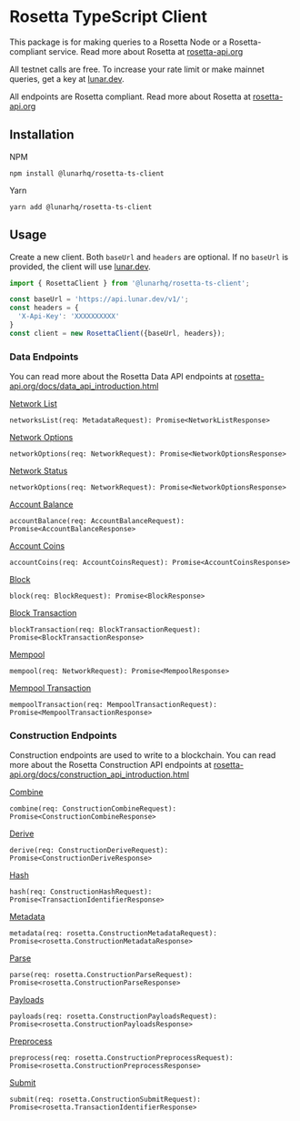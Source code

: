 # Rosetta TypeScript Client

This package is for making queries to a Rosetta Node or a Rosetta-compliant service.
Read more about Rosetta at [rosetta-api.org](https://www.rosetta-api.org/)

All testnet calls are free. To increase your rate limit or make mainnet queries, get a key at [lunar.dev](https://lunar.dev).

All endpoints are Rosetta compliant. Read more about Rosetta at [rosetta-api.org](https://www.rosetta-api.org/)

## Installation

NPM
```
npm install @lunarhq/rosetta-ts-client
```

Yarn
```
yarn add @lunarhq/rosetta-ts-client
```

## Usage

Create a new client. Both `baseUrl` and `headers` are optional. If no `baseUrl` is provided, the client will use [lunar.dev](https://lunar.dev).
```ts
import { RosettaClient } from '@lunarhq/rosetta-ts-client';

const baseUrl = 'https://api.lunar.dev/v1/';
const headers = {
  'X-Api-Key': 'XXXXXXXXXX'
}
const client = new RosettaClient({baseUrl, headers});
```

### Data Endpoints
You can read more about the Rosetta Data API endpoints at [rosetta-api.org/docs/data_api_introduction.html](https://www.rosetta-api.org/docs/data_api_introduction.html)

[Network List](https://www.rosetta-api.org/docs/NetworkApi.html#networklist)
```
networksList(req: MetadataRequest): Promise<NetworkListResponse>
```

[Network Options](https://www.rosetta-api.org/docs/NetworkApi.html#networkoptions)
```
networkOptions(req: NetworkRequest): Promise<NetworkOptionsResponse>
```

[Network Status](https://www.rosetta-api.org/docs/NetworkApi.html#networkstatus)
```
networkOptions(req: NetworkRequest): Promise<NetworkOptionsResponse>
```

[Account Balance](https://www.rosetta-api.org/docs/AccountApi.html#accountbalance)
```
accountBalance(req: AccountBalanceRequest): Promise<AccountBalanceResponse>
```

[Account Coins](https://www.rosetta-api.org/docs/AccountApi.html#accountcoins)
```
accountCoins(req: AccountCoinsRequest): Promise<AccountCoinsResponse>
```

[Block](https://www.rosetta-api.org/docs/BlockApi.html#block)
```
block(req: BlockRequest): Promise<BlockResponse>
```

[Block Transaction](https://www.rosetta-api.org/docs/BlockApi.html#blocktransaction)
```
blockTransaction(req: BlockTransactionRequest): Promise<BlockTransactionResponse>
```

[Mempool](https://www.rosetta-api.org/docs/MempoolApi.html#mempool)
```
mempool(req: NetworkRequest): Promise<MempoolResponse>
```

[Mempool Transaction](https://www.rosetta-api.org/docs/MempoolApi.html#mempooltransaction)
```
mempoolTransaction(req: MempoolTransactionRequest): Promise<MempoolTransactionResponse>
```

### Construction Endpoints
Construction endpoints are used to write to a blockchain. You can read more about the Rosetta Construction API endpoints at [rosetta-api.org/docs/construction_api_introduction.html](https://www.rosetta-api.org/docs/construction_api_introduction.html)

[Combine](https://www.rosetta-api.org/docs/ConstructionApi.html#constructioncombine)
```
combine(req: ConstructionCombineRequest): Promise<ConstructionCombineResponse>
```

[Derive](https://www.rosetta-api.org/docs/ConstructionApi.html#constructionderive)
```
derive(req: ConstructionDeriveRequest): Promise<ConstructionDeriveResponse>
```

[Hash](https://www.rosetta-api.org/docs/ConstructionApi.html#constructionhash)
```
hash(req: ConstructionHashRequest): Promise<TransactionIdentifierResponse>
```

[Metadata](https://www.rosetta-api.org/docs/ConstructionApi.html#constructionmetadata)
```
metadata(req: rosetta.ConstructionMetadataRequest): Promise<rosetta.ConstructionMetadataResponse>
```

[Parse](https://www.rosetta-api.org/docs/ConstructionApi.html#constructionparse)
```
parse(req: rosetta.ConstructionParseRequest): Promise<rosetta.ConstructionParseResponse>
```

[Payloads](https://www.rosetta-api.org/docs/ConstructionApi.html#constructionpayloads)
```
payloads(req: rosetta.ConstructionPayloadsRequest): Promise<rosetta.ConstructionPayloadsResponse>
```

[Preprocess](https://www.rosetta-api.org/docs/ConstructionApi.html#constructionpreprocess)
```
preprocess(req: rosetta.ConstructionPreprocessRequest): Promise<rosetta.ConstructionPreprocessResponse>
```

[Submit](https://www.rosetta-api.org/docs/ConstructionApi.html#constructionsubmit)
```
submit(req: rosetta.ConstructionSubmitRequest): Promise<rosetta.TransactionIdentifierResponse>
```
